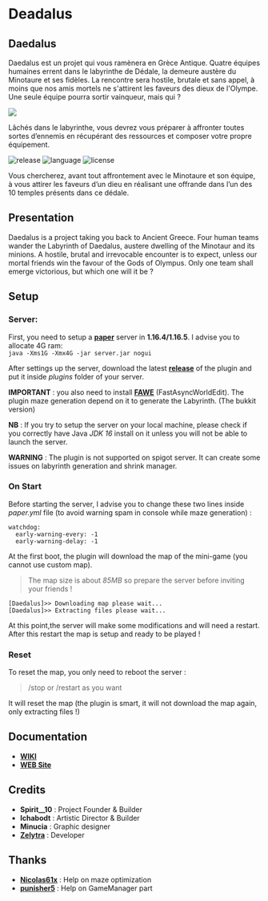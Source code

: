# Deadalus

## Daedalus

Daedalus est un projet qui vous ramènera en Grèce Antique. Quatre équipes humaines errent dans le labyrinthe de Dédale, la demeure austère du Minotaure et ses fidèles. La rencontre sera hostile, brutale et sans appel, à moins que nos amis mortels ne s'attirent les faveurs des dieux de l'Olympe. Une seule équipe pourra sortir vainqueur, mais qui ?

![](https://github.com/zelytra/Daedalus/blob/master/img/logo.png)

Lâchés dans le labyrinthe, vous devrez vous préparer à affronter toutes sortes d’ennemis en récupérant des ressources et composer votre propre équipement.

![release](https://img.shields.io/badge/release-v0.8-blueviolet) ![language](https://img.shields.io/badge/langage-JAVA-orange) ![license](https://img.shields.io/badge/license-GPL--3.0-blue)

Vous chercherez, avant tout affrontement avec le Minotaure et son équipe, à vous attirer les faveurs d’un dieu en réalisant une offrande dans l’un des 10 temples présents dans ce dédale.

## Presentation

Daedalus is a project taking you back to Ancient Greece. Four human teams wander the Labyrinth of Daedalus, austere dwelling of the Minotaur and its minions. A hostile, brutal and irrevocable encounter is to expect, unless our mortal friends win the favour of the Gods of Olympus. Only one team shall emerge victorious, but which one will it be ?


## Setup

### Server:

First, you need to setup a [**paper**](https://papermc.io/downloads) server in **1.16.4/1.16.5**. I advise you to allocate 4G ram:  
`java -Xms1G -Xmx4G -jar server.jar nogui`

After settings up the server, download the latest [**release**](https://github.com/zelytra/Daedalus/releases) of the plugin and put it inside _plugins_ folder of your server.

**IMPORTANT** : you also need to install [**FAWE**](https://ci.athion.net/job/FastAsyncWorldEdit-1.16/) \(FastAsyncWorldEdit\). The plugin maze generation depend on it to generate the Labyrinth. \(The bukkit version\)

**NB** : If you try to setup the server on your local machine, please check if you correctly have Java _JDK 16_ install on it unless you will not be able to launch the server.

**WARNING** : The plugin is not supported on spigot server. It can create some issues on labyrinth generation and shrink manager.

### On Start

Before starting the server, I advise you to change these two lines inside _paper.yml_ file \(to avoid warning spam in console while maze generation\) :

```text
watchdog:  
  early-warning-every: -1
  early-warning-delay: -1
```

At the first boot, the plugin will download the map of the mini-game \(you cannot use custom map\).

> The map size is about _85MB_ so prepare the server before inviting your friends !

```text
[Daedalus]>> Downloading map please wait...  
[Daedalus]>> Extracting files please wait...
```

At this point,the server will make some modifications and will need a restart. After this restart the map is setup and ready to be played !

### Reset

To reset the map, you only need to reboot the server :

> /stop or /restart as you want

It will reset the map \(the plugin is smart, it will not download the map again, only extracting files !\)

## Documentation

* [**WIKI**](http://wiki.mc-daedalus.com) 
* [**WEB Site**](https://mc-daedalus.com) 

## Credits

* **Spirit\_\_10** : Project Founder & Builder
* **Ichabodt** : Artistic Director & Builder
* **Minucia** : Graphic designer
* [**Zelytra**](https://github.com/zelytra) : Developer

## Thanks

* [**Nicolas61x**](https://github.com/Nicolas62x) : Help on maze optimization
* [**punisher5**](https://github.com/JohnPoliakov) : Help on GameManager part

